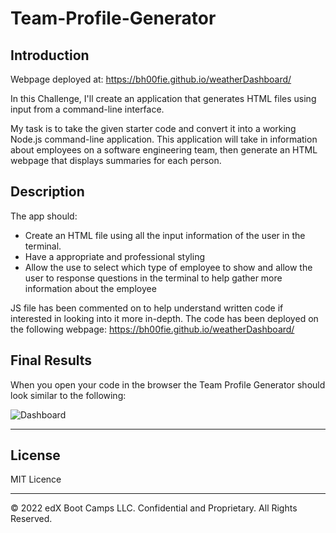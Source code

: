# Team-Profile-Generator

## Introduction

Webpage deployed at:  https://bh00fie.github.io/weatherDashboard/

In this Challenge, I'll create an application that generates HTML files using input from a command-line interface.

My task is to take the given starter code and convert it into a working Node.js command-line application. This application will take in information about employees on a software engineering team, then generate an HTML webpage that displays summaries for each person. 

## Description

The app should:
- Create an HTML file using all the input information of the user in the terminal. 
- Have a appropriate and professional styling
- Allow the use to select which type of employee to show and allow the user to response questions in the terminal to help gather more information about the employee

JS file has been commented on to help understand written code if interested in looking into it more in-depth.
The code has been deployed on the following webpage:  https://bh00fie.github.io/weatherDashboard/

## Final Results
When you open your code in the browser the Team Profile Generator should look similar to the following:

![Dashboard](images/dashboard.png)


---

## License

MIT Licence

---

© 2022 edX Boot Camps LLC. Confidential and Proprietary. All Rights Reserved.